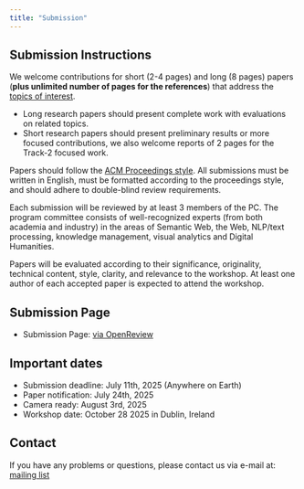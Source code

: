 ```yaml
---
title: "Submission"
---
```


## Submission Instructions

We welcome contributions for short (2-4 pages) and long (8 pages) papers (**plus unlimited number of pages for the references**) that address the [topics of interest](https://muws-workshop.github.io/cfp/).

- Long research papers should present complete work with evaluations on related topics.
- Short research papers should present preliminary results or more focused contributions, we also welcome reports of 2 pages for the Track-2 focused work.



Papers should follow the [ACM Proceedings style](https://www.acm.org/publications/proceedings-template). All submissions must be written in English, must be formatted according to the proceedings style, and should adhere to double-blind review requirements.

Each submission will be reviewed by at least 3 members of the PC. The program committee consists of well-recognized experts (from both academia and industry) in the areas of Semantic Web, the Web, NLP/text processing, knowledge management, visual analytics and Digital Humanities.

Papers will be evaluated according to their significance, originality, technical content, style, clarity, and relevance to the workshop. At least one author of each accepted paper is expected to attend the workshop.

## Submission Page

- Submission Page: [via OpenReview](https://openreview.net/group?id=acmmm.org/ACMMM/2025/Workshop/MUWS)

## Important dates

- Submission deadline: July 11th, 2025 (Anywhere on Earth)
- Paper notification: July 24th, 2025
- Camera ready: August 3rd, 2025
- Workshop date: October 28 2025 in Dublin, Ireland

## Contact

If you have any problems or questions, please contact us via e-mail at: [mailing list](mailto:muws-workshop@listserv.dfn.de)
